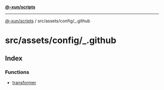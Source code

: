 [**@-xun/scripts**](../../../../README.md)

***

[@-xun/scripts](../../../../README.md) / src/assets/config/\_.github

# src/assets/config/\_.github

## Index

### Functions

- [transformer](functions/transformer.md)
